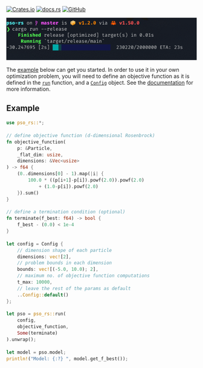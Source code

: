 [![Crates.io](https://img.shields.io/crates/v/pso_rs?style=for-the-badge)](https://crates.io/crates/pso-rs)
[![docs.rs](https://img.shields.io/docsrs/pso-rs?style=for-the-badge)](https://docs.rs/pso-rs/latest/pso_rs/)
[![GitHub](https://img.shields.io/github/license/czonios/pso-rs?style=for-the-badge)](https://github.com/czonios/pso-rs/blob/master/LICENSE)

![Screenshot](https://raw.githubusercontent.com/czonios/pso-rs/master/screenshots/pbar.gif)

The [example](#example) below can get you started.
In order to use it in your own optimization problem, you will need to define an objective function as it is defined in the [`run`](https://docs.rs/pso-rs/latest/pso_rs/fn.run.html) function, and a [`Config`](https://docs.rs/pso-rs/latest/pso_rs/model/struct.Config.html) object. See the [documentation](https://docs.rs/pso-rs/latest/pso_rs/) for more information.

## Example

```rust
use pso_rs::*;

// define objective function (d-dimensional Rosenbrock)
fn objective_function(
    p: &Particle,
    _flat_dim: usize,
    dimensions: &Vec<usize>
) -> f64 {
    (0..dimensions[0] - 1).map(|i| {
        100.0 * ((p[i+1]-p[i]).powf(2.0)).powf(2.0)
            + (1.0-p[i]).powf(2.0)
    }).sum()
}

// define a termination condition (optional)
fn terminate(f_best: f64) -> bool {
    f_best - (0.0) < 1e-4
}

let config = Config {
    // dimension shape of each particle
    dimensions: vec![2],
    // problem bounds in each dimension
    bounds: vec![(-5.0, 10.0); 2],
    // maximum no. of objective function computations
    t_max: 10000,
    // leave the rest of the params as default
    ..Config::default()
};

let pso = pso_rs::run(
    config,
    objective_function,
    Some(terminate)
).unwrap();

let model = pso.model;
println!("Model: {:?} ", model.get_f_best());
```
